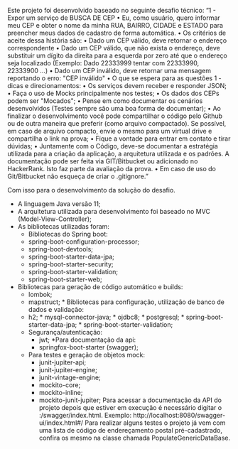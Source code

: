 Este projeto foi desenvolvido baseado no seguinte desafio técnico:
“1 - Expor um serviço de BUSCA DE CEP
    • Eu, como usuário, quero informar meu CEP e obter o nome da minha RUA, BAIRRO, CIDADE e ESTADO para preencher meus dados de cadastro de forma automática.
    • Os critérios de aceite dessa história são:
    • Dado um CEP válido, deve retornar o endereço correspondente
    • Dado um CEP válido, que não exista o endereço, deve substituir um dígito da direita para a esquerda por zero até que o endereço seja localizado (Exemplo: Dado 22333999 tentar com 22333990, 22333900 …)
    • Dado um CEP inválido, deve retornar uma mensagem reportando o erro: "CEP inválido"
    • O que se espera para as questões 1  - dicas e direcionamentos:
    • Os serviços devem receber e responder JSON;
    • Faça o uso de Mocks principalmente nos testes;
    • Os dados dos CEPs podem ser "Mocados";
    • Pense em como documentar os cenários desenvolvidos (Testes sempre são uma boa forma de documentar);
    • Ao finalizar o desenvolvimento você pode compartilhar o código pelo Github ou de outra maneira que preferir (como arquivo compactado). Se possível, em caso de arquivo compacto, envie o mesmo para um virtual drive e compartilha o link na prova;
    • Fique a vontade para entrar em contato e tirar dúvidas;
    • Juntamente com o Código, deve-se documentar a estratégia utilizada para a criação da aplicação, a arquitetura utilizada e os padrões. A documentação pode ser feita via GIT/Bitbucket ou adicionado no HackerRank. Isto faz parte da avaliação da prova.
    • Em caso de uso do Git/Bitbucket não esqueça de criar o .gitignore.” 

Com isso para o desenvolvimento da solução do desafio.
  * A linguagem Java versão 11;
  * A arquitetura utilizada para desenvolvimento foi baseado no MVC (Model-View-Controller);
  * As bibliotecas utilizadas foram:
    * Bibliotecas do Spring boot:
     * spring-boot-configuration-processor;
     * spring-boot-devtools;
     * spring-boot-starter-data-jpa;
     * spring-boot-starter-security;
     * spring-boot-starter-validation;
     * spring-boot-starter-web;
   * Bibliotecas para geração de código automático e builds:
        * lombok;	
        * mapstruct;
    * Bibliotecas para configuração, utilização de banco de dados e validação:
        * h2;
         * mysql-connector-java;
         * ojdbc8;
         * postgresql;
         * spring-boot-starter-data-jpa;
         * spring-boot-starter-validation;
     * Segurança/autenticação:
         * jwt;
     *Para documentação da api:
         * springfox-boot-starter (swagger);
     * Para testes e geração de objetos mock:
         * junit-jupiter-api;
         * junit-jupiter-engine;
         * junit-vintage-engine;
         * mockito-core;
         * mockito-inline;
         * mockito-junit-jupiter;
Para acessar a documentação da API do projeto depois que estiver em execução é necessário digitar o <IP>:<PORT>/swagger/index.html. Exemplo: http://localhost:8080/swagger-ui/index.html#/
Para realizar alguns testes o projeto já vem com uma lista de código de endereçamento postal pré-cadastrado, confira os mesmo na classe chamada PopulateGenericDataBase.
